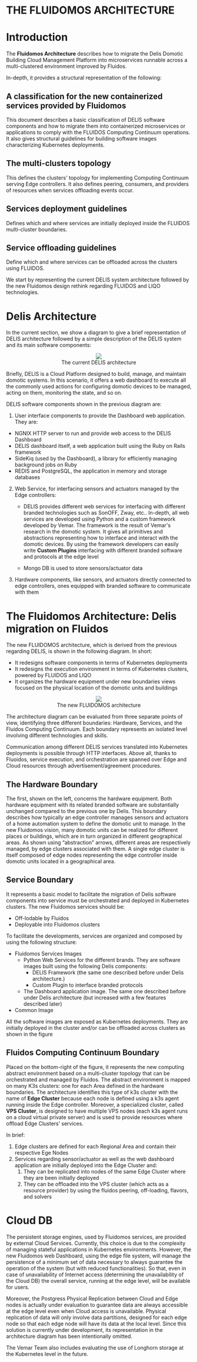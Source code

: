 # **THE FLUIDOMOS ARCHITECTURE**

## 

# Introduction

The **Fluidomos Architecture** describes how to migrate the Delis Domotic Building Cloud Management Platform into microservices runnable across a multi-clustered environment improved by Fluidos.

In-depth, it provides a structural representation of the following:

## 

## A classification for the new containerized services provided by Fluidomos

This document describes a basic classification of DELIS software components and how to migrate them into containerized microservices or applications to comply with the FLUIDOS Computing Continuum operations. It also gives structural guidelines for building software images characterizing Kubernetes deployments.

## The multi-clusters topology

This defines the clusters' topology for implementing Computing Continuum serving Edge controllers. It also defines peering, consumers, and providers of resources when services offloading events occur.

## Services deployment guidelines

Defines which and where services are initially deployed inside the FLUIDOS multi-cluster boundaries. 

## Service offloading guidelines

Define which and where services can be offloaded across the clusters using FLUIDOS.

We start by representing the current DELIS system architecture followed by the new Fluidomos design rethink regarding FLUIDOS and LIQO technologies.

# Delis Architecture

In the current section, we show a diagram to give a brief representation of DELIS architecture followed by a simple description of the DELIS system and its main software components:

<p align="center">
    <img src="https://github.com/vemarsas/FLUIDOMOS/blob/main/resources/delis_architecture.png"><br>
    The current DELIS architecture 
<p>

Briefly, DELIS is a Cloud Platform designed to build, manage, and maintain domotic systems. In this scenario, it offers a web dashboard to execute all the commonly used actions for configuring domotic devices to be managed, acting on them, monitoring the state, and so on.

DELIS software components shown in the previous diagram are:

1. User interface components to provide the Dashboard web application. They are:  
* NGNIX HTTP server to run and provide web access to the DELIS Dashboard  
* DELIS dashboard itself, a web application built using the Ruby on Rails framework  
* SideKiq (used by the Dashboard), a library for efficiently managing background jobs on Ruby  
* REDIS and PostgreSQL, the application in memory and storage databases  
2. Web Service, for interfacing sensors and actuators managed by the Edge controllers:  
   * DELIS provides different web services for interfacing with different branded technologies such as SonOFF, Zway, etc.. In-depth, all web services are developed using Python and a custom framework developed by Vemar.  The framework is the result of Vemar's research in the domotic system. It gives all primitives and abstractions representing how to interface and interact with the domotic devices. By using the framework developers can easily write **Custom Plugins** interfacing with different branded software and  protocols at the edge level

   * Mongo DB is used to store sensors/actuator data

3. Hardware components, like sensors, and actuators directly connected to edge controllers, ones  equipped with branded software to communicate with them

   

# The Fluidomos Architecture: Delis migration on Fluidos

The new FLUIDOMOS architecture, which is derived from the previous regarding DELIS, is shown in the following diagram. In short:

* It redesigns software components in terms of Kubernetes deployments  
* It redesigns the execution environment in terms of Kubernetes clusters,  powered by FLUIDOS and LIQO  
* It organizes the hardware equipment under new boundaries views focused on the physical  location of the domotic units and buildings

<p align="center">
    <img src="https://github.com/vemarsas/FLUIDOMOS/blob/main/resources/fluidomos_architecture.jpg"><br>
    The new FLUIDOMOS architecture
<p>

The architecture diagram can be evaluated from three separate points of view, identifying three different boundaries: Hardware, Services, and the Fluidos Computing Continuum. Each boundary represents an isolated level involving different technologies and skills. 

Communication among different DELIS services translated into Kubernetes deployments is possible through HTTP interfaces. Above all, thanks to Fluoidos, service execution, and orchestration are spanned over Edge and Cloud resources through advertisement/agreement procedures.

## 

## The Hardware Boundary

The first, shown on the left, concerns the hardware equipment. Both hardware equipment with its related branded software are substantially unchanged compared to the previous one by Delis. This boundary describes how typically an edge controller manages sensors and actuators of a home automation system to define the domotic unit to manage. In the new Fluidomos vision, many domotic units can be realized for different places or buildings, which are in turn organized in different geographical areas. As shown using “abstraction” arrows, different areas are respectively managed,  by edge clusters associated with them. A single edge cluster is itself composed of edge nodes representing the edge controller inside domotic units located in a geographical area.

## 

## Service Boundary

It represents a basic model to facilitate the migration of Delis software components into service must be orchestrated and deployed in Kubernetes clusters. The new Fluidomos services should be:

* Off-lodable by Fluidos  
* Deployable into Fluidomos clusters

To facilitate the developments, services are organized and composed by using the following structure:

* Fluidomos Services Images  
  * Python Web Services for the different brands. They are software images built using  the following Delis components:  
    * DELIS Framework (the same one described before under Delis architecture.)  
    * Custom Plugin to interface branded protocols  
  * The Dashboard application image. The same one described before under Delis architecture (but increased with a few features described later)  
* Common Image

All the software images are exposed as Kubernetes deployments. They are initially deployed in the cluster and/or can be offloaded across clusters as shown in the figure

## 

## Fluidos Computing Continuum Boundary

Placed on the bottom-right of the figure, it represents the new computing abstract environment based on a multi-cluster topology that can be orchestrated and managed by Fluidos. The abstract environment is mapped on many K3s clusters: one for each Area defined in the hardware boundaries. The architecture identifies this type of k3s cluster with the name of **Edge Cluster** because each node is defined using a k3s agent running inside the Edge controller.  Moreover, a specialized cluster, called **VPS Cluster**, is designed to have multiple  VPS nodes (each k3s agent runs on a cloud virtual private server) and is used to provide resources where offload Edge Clusters’ services. 

In brief:

1. Edge clusters are defined for each Regional Area and contain their respective Ege Nodes  
2. Services regarding sensor/actuator as well as the web dashboard application are initially deployed into the Edge Cluster and:  
   1. They can be replicated into nodes of the same Edge Cluster where they are been initially deployed  
   2. They can be offloaded into the VPS cluster (which acts as a resource provider) by using the fluidos peering, off-loading, flavors, and solvers

# Cloud DB

The persistent storage engines, used by Fluidomos services, are provided by external Cloud Services. Currently, this choice is due to the complexity of managing stateful applications in Kubernetes environments. However, the new Fluidomos web Dashboard, using the edge file system, will manage the persistence of a minimum set of data necessary to always guarantee the operation of the system (but with reduced functionalities). So that, even in case of unavailability of Internet access (determining the unavailability of the Cloud DB) the overall service, running at the edge level, will be available for users.

Moreover, the Postgress Physical Replication between Cloud and Edge nodes is actually under evaluation to guarantee data are always accessible at the edge level even when Cloud access is unavailable. Physical replication of data will only involve data partitions, designed for each edge node so that each edge node will have its data at the local level. Since this solution is currently under development, its representation in the architecture diagram has been intentionally omitted.

The Vemar Team also includes evaluating the use of Longhorn storage at the Kubernetes level in the future.


